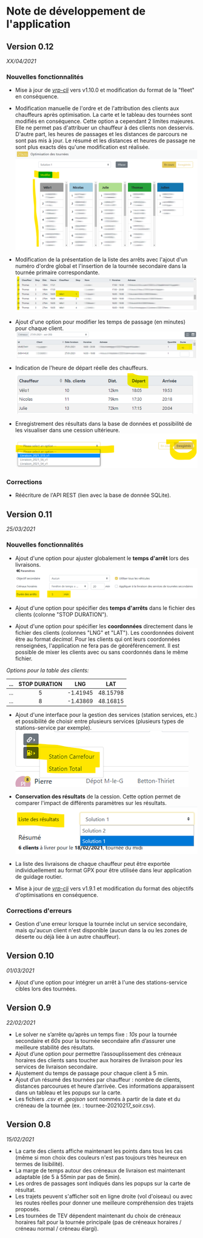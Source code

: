 # Note de développement de l'application


## Version 0.12
_XX/04/2021_

### Nouvelles fonctionnalités

- Mise à jour de _[vrp-cli](https://github.com/reinterpretcat/vrp)_ vers v1.10.0 et modification du format de la "fleet" en conséquence.
- Modification manuelle de l'ordre et de l'attribution des clients aux chauffeurs après optimisation. La carte et le tableau des tournées sont modifiés en conséquence. Cette option a cependant 2 limites majeures. Elle ne permet pas d'attribuer un chauffeur à des clients non desservis. D'autre part, les heures de passages et les distances de parcours ne sont pas mis à jour. Le résumé et les distances et heures de passage ne sont plus exacts dès qu'une modification est réalisée.
![](./_media/screenshot_reorganizeSolution.png)  

- Modification de la présentation de la liste des arrêts avec l'ajout d'un numéro d'ordre global et l'insertion de la tournée secondaire dans la tournée primaire correspondante.
![](./_media/screenshot_ResultFormated.png)  

- Ajout d'une option pour modifier les temps de passage (en minutes) pour chaque client.
![](./_media/screenshot_stopDuration.png) 

- Indication de l'heure de départ réelle des chauffeurs.
![](./_media/screenshot_driverDepartureTime.png) 

- Enregistrement des résultats dans la base de données et possibilité de les visualiser dans une cession ultérieure. 
![](./_media/screenshot_savedSolution.png) 

### Corrections
- Réécriture de l'API REST (lien avec la base de donnée SQLite).


## Version 0.11
_25/03/2021_

### Nouvelles fonctionnalités

- Ajout d'une option pour ajuster globalement le __temps d'arrêt__ lors des livraisons.
![](./_media/parametres_dureeArrets.png)  

- Ajout d'une option pour spécifier des __temps d'arrêts__ dans le fichier des clients (colonne "STOP DURATION").

- Ajout d'une option pour spécifier les __coordonnées__ directement dans le fichier des clients (colonnes "LNG" et "LAT"). Les coordonnées doivent être au format _decimal_. Pour les clients qui ont leurs coordonnées renseignées, l'application ne fera pas de géoréférencement. Il est possible de mixer les clients avec ou sans coordonnés dans le même fichier.

_Options pour la table des clients:_

| ... | STOP DURATION |    LNG   |    LAT   |
|:---:|:-------------:|:--------:|:--------:|
| ... |       5       | -1.41945 | 48.15798 |
| ... |       8       | -1.43869 | 48.16815 |


- Ajout d'une interface pour la gestion des services (station services, etc.) et possibilité de choisir entre plusieurs services (plusieurs types de stations-service par exemple).
![](./_media/driver_services.png) 

- __Conservation des résultats__ de la cession. Cette option permet de comparer l'impact de différents paramètres sur les résultats. 
![](./_media/screenshot_listeResultat.png)  

- La liste des livraisons de chaque chauffeur peut être exportée individuellement au format GPX pour être utilisée dans leur application de guidage routier.


- Mise à jour de _[vrp-cli](https://github.com/reinterpretcat/vrp)_ vers v1.9.1 et modification du format des objectifs d'optimisations en conséquence.

### Corrections d'erreurs 
- Gestion d'une erreur lorsque la tournée inclut un service secondaire, mais qu'aucun client n'est disponible (aucun dans la ou les zones de déserte ou déjà liée à un autre chauffeur).


## Version 0.10
_01/03/2021_

- Ajout d'une option pour intégrer un arrêt à l'une des stations-service cibles lors des tournées.


## Version 0.9
_22/02/2021_

- Le solver ne s’arrête qu’après un temps fixe : _10s_ pour la tournée secondaire et _60s_ pour la tournée secondaire afin d’assurer une meilleure stabilité des résultats.
- Ajout d’une option pour permettre l’assouplissement des créneaux horaires des clients sans toucher aux horaires de livraison pour les services de livraison secondaire.
- Ajustement du temps de passage pour chaque client à 5 min. 
- Ajout d’un résumé des tournées par chauffeur : nombre de clients, distances parcourues et heure d’arrivée. Ces informations apparaissent dans un tableau et les popups sur la carte.
- Les fichiers _.csv_ et _.geojson_ sont nommés à partir de la date et du créneau de la tournée (ex. : tournee-20210217_soir.csv).


## Version 0.8
_15/02/2021_

- La carte des clients affiche maintenant les points dans tous les cas (même si mon choix des couleurs n'est pas toujours très heureux en termes de lisibilité).
- La marge de temps autour des créneaux de livraison est maintenant adaptable (de 5 à 55min par pas de 5min).
- Les ordres de passages sont indiqués dans les popups sur la carte de résultat.
- Les trajets peuvent s'afficher soit en ligne droite (vol d'oiseau) ou avec les routes réelles pour donner une meilleure compréhension des trajets proposés.
- Les tournées de TEV dépendent maintenant du choix de créneaux horaires fait pour la tournée principale (pas de créneaux  horaires / créneau normal / créneau élargi).
